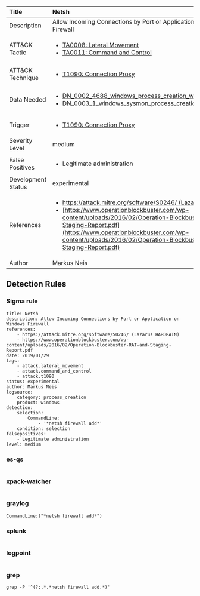 | Title                | Netsh                                                                                                                                                 |
|:---------------------|:------------------------------------------------------------------------------------------------------------------------------------------------------------|
| Description          | Allow Incoming Connections by Port or Application on Windows Firewall                                                                                                                                           |
| ATT&amp;CK Tactic    | <ul><li>[TA0008: Lateral Movement](https://attack.mitre.org/tactics/TA0008)</li><li>[TA0011: Command and Control](https://attack.mitre.org/tactics/TA0011)</li></ul>  |
| ATT&amp;CK Technique | <ul><li>[T1090: Connection Proxy](https://attack.mitre.org/techniques/T1090)</li></ul>                             |
| Data Needed          | <ul><li>[DN_0002_4688_windows_process_creation_with_commandline](../Data_Needed/DN_0002_4688_windows_process_creation_with_commandline.md)</li><li>[DN_0003_1_windows_sysmon_process_creation](../Data_Needed/DN_0003_1_windows_sysmon_process_creation.md)</li></ul>                                                         |
| Trigger              | <ul><li>[T1090: Connection Proxy](../Triggers/T1090.md)</li></ul>  |
| Severity Level       | medium                                                                                                                                                 |
| False Positives      | <ul><li>Legitimate administration</li></ul>                                                                  |
| Development Status   | experimental                                                                                                                                                |
| References           | <ul><li>[https://attack.mitre.org/software/S0246/ (Lazarus HARDRAIN)](https://attack.mitre.org/software/S0246/ (Lazarus HARDRAIN))</li><li>[https://www.operationblockbuster.com/wp-content/uploads/2016/02/Operation-Blockbuster-RAT-and-Staging-Report.pdf](https://www.operationblockbuster.com/wp-content/uploads/2016/02/Operation-Blockbuster-RAT-and-Staging-Report.pdf)</li></ul>                                                          |
| Author               | Markus Neis                                                                                                                                                |


## Detection Rules

### Sigma rule

```
title: Netsh 
description: Allow Incoming Connections by Port or Application on Windows Firewall
references:
    - https://attack.mitre.org/software/S0246/ (Lazarus HARDRAIN)
    - https://www.operationblockbuster.com/wp-content/uploads/2016/02/Operation-Blockbuster-RAT-and-Staging-Report.pdf
date: 2019/01/29
tags:
    - attack.lateral_movement
    - attack.command_and_control
    - attack.t1090 
status: experimental
author: Markus Neis
logsource:
    category: process_creation
    product: windows
detection:
    selection:
        CommandLine:
            - '*netsh firewall add*'
    condition: selection
falsepositives:
    - Legitimate administration
level: medium

```





### es-qs
    
```

```


### xpack-watcher
    
```

```


### graylog
    
```
CommandLine:("*netsh firewall add*")
```


### splunk
    
```

```


### logpoint
    
```

```


### grep
    
```
grep -P '^(?:.*.*netsh firewall add.*)'
```



